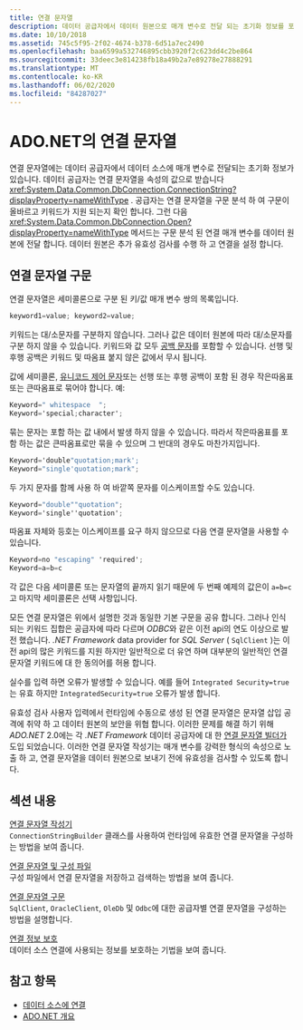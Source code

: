 ```yaml
---
title: 연결 문자열
description: 데이터 공급자에서 데이터 원본으로 매개 변수로 전달 되는 초기화 정보를 포함 하는 ADO.NET의 연결 문자열에 대해 알아봅니다.
ms.date: 10/10/2018
ms.assetid: 745c5f95-2f02-4674-b378-6d51a7ec2490
ms.openlocfilehash: baa6599a532746895cbb3920f2c623dd4c2be864
ms.sourcegitcommit: 33deec3e814238fb18a49b2a7e89278e27888291
ms.translationtype: MT
ms.contentlocale: ko-KR
ms.lasthandoff: 06/02/2020
ms.locfileid: "84287027"
---
```

# <a name="connection-strings-in-adonet"></a>ADO.NET의 연결 문자열

연결 문자열에는 데이터 공급자에서 데이터 소스에 매개 변수로 전달되는 초기화 정보가 있습니다. 데이터 공급자는 연결 문자열을 속성의 값으로 받습니다 <xref:System.Data.Common.DbConnection.ConnectionString?displayProperty=nameWithType> . 공급자는 연결 문자열을 구문 분석 하 여 구문이 올바르고 키워드가 지원 되는지 확인 합니다. 그런 다음 <xref:System.Data.Common.DbConnection.Open?displayProperty=nameWithType> 메서드는 구문 분석 된 연결 매개 변수를 데이터 원본에 전달 합니다. 데이터 원본은 추가 유효성 검사를 수행 하 고 연결을 설정 합니다.

## <a name="connection-string-syntax"></a>연결 문자열 구문

연결 문자열은 세미콜론으로 구분 된 키/값 매개 변수 쌍의 목록입니다.

```csharp
keyword1=value; keyword2=value;
```

키워드는 대/소문자를 구분하지 않습니다. 그러나 값은 데이터 원본에 따라 대/소문자를 구분 하지 않을 수 있습니다. 키워드와 값 모두 [공백 문자](https://en.wikipedia.org/wiki/Whitespace_character#Unicode)를 포함할 수 있습니다. 선행 및 후행 공백은 키워드 및 따옴표 붙지 않은 값에서 무시 됩니다.

값에 세미콜론, [유니코드 제어 문자](https://en.wikipedia.org/wiki/Unicode_control_characters)또는 선행 또는 후행 공백이 포함 된 경우 작은따옴표 또는 큰따옴표로 묶어야 합니다. 예:

```csharp
Keyword=" whitespace  ";
Keyword='special;character';
```

묶는 문자는 포함 하는 값 내에서 발생 하지 않을 수 있습니다. 따라서 작은따옴표를 포함 하는 값은 큰따옴표로만 묶을 수 있으며 그 반대의 경우도 마찬가지입니다.

```csharp
Keyword='double"quotation;mark';
Keyword="single'quotation;mark";
```

두 가지 문자를 함께 사용 하 여 바깥쪽 문자를 이스케이프할 수도 있습니다.

```csharp
Keyword="double""quotation";
Keyword='single''quotation';
```

따옴표 자체와 등호는 이스케이프를 요구 하지 않으므로 다음 연결 문자열을 사용할 수 있습니다.

```csharp
Keyword=no "escaping" 'required';
Keyword=a=b=c
```

각 값은 다음 세미콜론 또는 문자열의 끝까지 읽기 때문에 두 번째 예제의 값은이 `a=b=c` 고 마지막 세미콜론은 선택 사항입니다.

모든 연결 문자열은 위에서 설명한 것과 동일한 기본 구문을 공유 합니다. 그러나 인식 되는 키워드 집합은 공급자에 따라 다르며 *ODBC*와 같은 이전 api의 연도 이상으로 발전 했습니다. *.NET Framework* data provider for *SQL Server* ( `SqlClient` )는 이전 api의 많은 키워드를 지원 하지만 일반적으로 더 유연 하며 대부분의 일반적인 연결 문자열 키워드에 대 한 동의어를 허용 합니다.

실수를 입력 하면 오류가 발생할 수 있습니다. 예를 들어 `Integrated Security=true` 는 유효 하지만 `IntegratedSecurity=true` 오류가 발생 합니다.

유효성 검사 사용자 입력에서 런타임에 수동으로 생성 된 연결 문자열은 문자열 삽입 공격에 취약 하 고 데이터 원본의 보안을 위협 합니다. 이러한 문제를 해결 하기 위해 *ADO.NET* 2.0에는 각 *.NET Framework* 데이터 공급자에 대 한 [연결 문자열 빌더가](connection-string-builders.md) 도입 되었습니다. 이러한 연결 문자열 작성기는 매개 변수를 강력한 형식의 속성으로 노출 하 고, 연결 문자열을 데이터 원본으로 보내기 전에 유효성을 검사할 수 있도록 합니다.

## <a name="in-this-section"></a>섹션 내용

[연결 문자열 작성기](connection-string-builders.md)\
`ConnectionStringBuilder` 클래스를 사용하여 런타임에 유효한 연결 문자열을 구성하는 방법을 보여 줍니다.

[연결 문자열 및 구성 파일](connection-strings-and-configuration-files.md)\
구성 파일에서 연결 문자열을 저장하고 검색하는 방법을 보여 줍니다.

[연결 문자열 구문](connection-string-syntax.md)\
`SqlClient`, `OracleClient`, `OleDb` 및 `Odbc`에 대한 공급자별 연결 문자열을 구성하는 방법을 설명합니다.

[연결 정보 보호](protecting-connection-information.md)\
데이터 소스 연결에 사용되는 정보를 보호하는 기법을 보여 줍니다.

## <a name="see-also"></a>참고 항목

- [데이터 소스에 연결](/cpp/data/odbc/connecting-to-a-data-source)
- [ADO.NET 개요](ado-net-overview.md)
